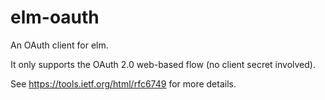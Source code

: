 # elm-oauth

An OAuth client for elm.

It only supports the OAuth 2.0 web-based flow (no client secret involved).

See https://tools.ietf.org/html/rfc6749 for more details.
